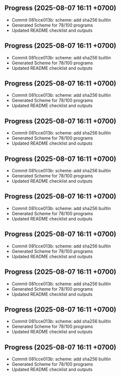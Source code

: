 ## Progress (2025-08-07 16:11 +0700)
- Commit 081cce013b: scheme: add sha256 builtin
- Generated Scheme for 78/100 programs
- Updated README checklist and outputs

## Progress (2025-08-07 16:11 +0700)
- Commit 081cce013b: scheme: add sha256 builtin
- Generated Scheme for 78/100 programs
- Updated README checklist and outputs

## Progress (2025-08-07 16:11 +0700)
- Commit 081cce013b: scheme: add sha256 builtin
- Generated Scheme for 78/100 programs
- Updated README checklist and outputs

## Progress (2025-08-07 16:11 +0700)
- Commit 081cce013b: scheme: add sha256 builtin
- Generated Scheme for 78/100 programs
- Updated README checklist and outputs

## Progress (2025-08-07 16:11 +0700)
- Commit 081cce013b: scheme: add sha256 builtin
- Generated Scheme for 78/100 programs
- Updated README checklist and outputs

## Progress (2025-08-07 16:11 +0700)
- Commit 081cce013b: scheme: add sha256 builtin
- Generated Scheme for 78/100 programs
- Updated README checklist and outputs

## Progress (2025-08-07 16:11 +0700)
- Commit 081cce013b: scheme: add sha256 builtin
- Generated Scheme for 78/100 programs
- Updated README checklist and outputs

## Progress (2025-08-07 16:11 +0700)
- Commit 081cce013b: scheme: add sha256 builtin
- Generated Scheme for 78/100 programs
- Updated README checklist and outputs

## Progress (2025-08-07 16:11 +0700)
- Commit 081cce013b: scheme: add sha256 builtin
- Generated Scheme for 78/100 programs
- Updated README checklist and outputs

## Progress (2025-08-07 16:11 +0700)
- Commit 081cce013b: scheme: add sha256 builtin
- Generated Scheme for 78/100 programs
- Updated README checklist and outputs

